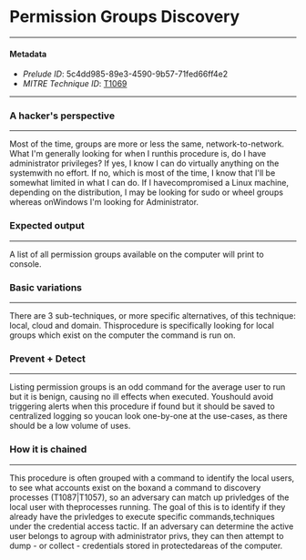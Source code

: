
# Permission Groups Discovery

---

#### Metadata

- *Prelude ID*: 5c4dd985-89e3-4590-9b57-71fed66ff4e2
- *MITRE Technique ID*: [T1069](https://attack.mitre.org/techniques/T1069/)

---

### A hacker's perspective

---

Most of the time, groups are more or less the same, network-to-network. What I'm generally looking for when I runthis procedure is, do I have administrator privileges? If yes, I know I can do virtually anything on the systemwith no effort. If no, which is most of the time, I know that I'll be somewhat limited in what I can do. If I havecompromised a Linux machine, depending on the distribution, I may be looking for sudo or wheel groups whereas onWindows I'm looking for Administrator.

### Expected output

---

A list of all permission groups available on the computer will print to console.

### Basic variations

---

There are 3 sub-techniques, or more specific alternatives, of this technique: local, cloud and domain. Thisprocedure is specifically looking for local groups which exist on the computer the command is run on.

### Prevent + Detect

---

Listing permission groups is an odd command for the average user to run but it is benign, causing no ill effects when executed. Youshould avoid triggering alerts when this procedure if found but it should be saved to centralized logging so youcan look one-by-one at the use-cases, as there should be a low volume of uses.

### How it is chained

---

This procedure is often grouped with a command to identify the local users, to see what accounts exist on the boxand a command to discovery processes (T1087|T1057), so an adversary can match up privledges of the local user with theprocesses running. The goal of this is to identify if they already have the privledges to execute specific commands,techniques under the credential access tactic. If an adversary can determine the active user belongs to agroup with administrator privs, they can then attempt to dump - or collect - credentials stored in protectedareas of the computer.
